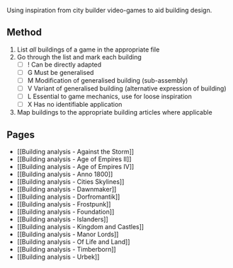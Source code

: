 Using inspiration from city builder video-games to aid building design.

## Method
1. List *all* buildings of a game in the appropriate file
2. Go through the list and mark each building
	- [ ] ! Can be directly adapted
	- [ ] G Must be generalised
	- [ ] M Modification of generalised building (sub-assembly)
	- [ ] V Variant of generalised building (alternative expression of building)
	- [ ] L Essential to game mechanics, use for loose inspiration
	- [ ] X Has no identifiable application
3. Map buildings to the appropriate building articles where applicable

## Pages

- [[Building analysis - Against the Storm]]
- [[Building analysis - Age of Empires II]]
- [[Building analysis - Age of Empires IV]]
- [[Building analysis - Anno 1800]]
- [[Building analysis - Cities Skylines]]
- [[Building analysis - Dawnmaker]]
- [[Building analysis - Dorfromantik]]
- [[Building analysis - Frostpunk]]
- [[Building analysis - Foundation]]
- [[Building analysis - Islanders]]
- [[Building analysis - Kingdom and Castles]]
- [[Building analysis - Manor Lords]]
- [[Building analysis - Of Life and Land]]
- [[Building analysis - Timberborn]]
- [[Building analysis - Urbek]]
